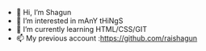 - 👋 Hi, I’m Shagun
- 👀 I’m interested in mAnY tHiNgS
- 🌱 I’m currently learning HTML/CSS/GIT
- 📫 My previous account :https://github.com/raishagun

<!---
42510SR/42510SR is a ✨ special ✨ repository because its `README.md` (this file) appears on your GitHub profile.
You can click the Preview link to take a look at your changes.
--->
